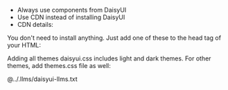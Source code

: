 - Always use components from DaisyUI
- Use CDN instead of installing DaisyUI
- CDN details:

You don't need to install anything. Just add one of these to the head tag of your HTML:

<link href="https://cdn.jsdelivr.net/npm/daisyui@5" rel="stylesheet" type="text/css" />
<script src="https://cdn.jsdelivr.net/npm/@tailwindcss/browser@4"></script>

Adding all themes
daisyui.css includes light and dark themes. For other themes, add themes.css file as well:

<link href="https://cdn.jsdelivr.net/npm/daisyui@5/themes.css" rel="stylesheet" type="text/css" />

@../.llms/daisyui-llms.txt


